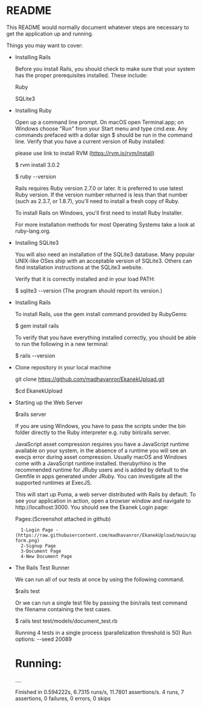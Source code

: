 # README

This README would normally document whatever steps are necessary to get the
application up and running.

Things you may want to cover:

* Installing Rails

    Before you install Rails, you should check to make sure that your system has the proper prerequisites installed. These include:

    Ruby

    SQLite3

* Installing Ruby

    Open up a command line prompt. On macOS open Terminal.app; on Windows choose "Run" from your Start menu and type cmd.exe. Any commands prefaced with     a dollar sign $ should be run in the command line. Verify that you have a current version of Ruby installed:

    please use link to install RVM (https://rvm.io/rvm/install)

    $ rvm install 3.0.2
 
    $ ruby --version

    Rails requires Ruby version 2.7.0 or later. It is preferred to use latest Ruby version. If the version number returned is less than that number (such     as 2.3.7, or 1.8.7), you'll need to install a fresh copy of Ruby.

    To install Rails on Windows, you'll first need to install Ruby Installer.

    For more installation methods for most Operating Systems take a look at ruby-lang.org.

* Installing SQLite3

    You will also need an installation of the SQLite3 database. Many popular UNIX-like OSes ship with an acceptable version of SQLite3. Others can find     installation instructions at the SQLite3 website.

    Verify that it is correctly installed and in your load PATH:

    $ sqlite3 --version (The program should report its version.)

* Installing Rails

    To install Rails, use the gem install command provided by RubyGems:

    $ gem install rails

    To verify that you have everything installed correctly, you should be able to run the following in a new terminal:

    $ rails --version

* Clone repository in your local machine

    git clone https://github.com/madhavanror/EkanekUpload.git

    $cd EkanekUpload

* Starting up the Web Server

    $rails server

    If you are using Windows, you have to pass the scripts under the bin folder directly to the Ruby interpreter e.g. ruby bin\rails server.

    JavaScript asset compression requires you have a JavaScript runtime available on your system, in the absence of a runtime you will see an execjs error during asset compression. Usually macOS and Windows come with a JavaScript runtime installed. therubyrhino is the recommended runtime for JRuby users and is added by default to the Gemfile in apps generated under JRuby. You can investigate all the supported runtimes at ExecJS.

    This will start up Puma, a web server distributed with Rails by default. To see your application in action, open a browser window and navigate to http://localhost:3000. You should see the Ekanek Login page:

    Pages:(Screenshot attached in github)

        1-Login Page - (https://raw.githubusercontent.com/madhavanror/EkanekUpload/main/app/assets/images/Login-form.png)
        2-Signup Page       
        3-Document Page
        4-New Document Page


* The Rails Test Runner

    We can run all of our tests at once by using the following command.

    $rails test

    Or we can run a single test file by passing the bin/rails test command the filename containing the test cases.

    $ rails test test/models/document_test.rb

    Running 4 tests in a single process (parallelization threshold is 50)
    Run options: --seed 20089

    # Running:

    ....

    Finished in 0.594222s, 6.7315 runs/s, 11.7801 assertions/s.
    4 runs, 7 assertions, 0 failures, 0 errors, 0 skips
